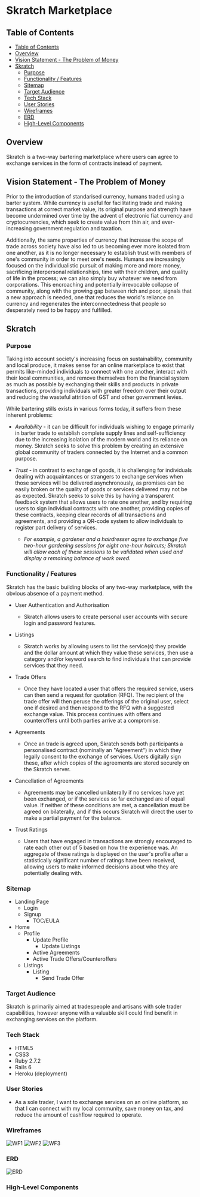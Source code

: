 # Skratch Marketplace

## Table of Contents
<!-- TOC -->
- [Table of Contents](#table-of-contents)
- [Overview](#overview)
- [Vision Statement - The Problem of Money](#vision-statement---the-problem-of-money)
- [Skratch](#skratch)
  - [Purpose](#purpose)
  - [Functionality / Features](#functionality--features)
  - [Sitemap](#sitemap)
  - [Target Audience](#target-audience)
  - [Tech Stack](#tech-stack)
  - [User Stories](#user-stories)
  - [Wireframes](#wireframes)
  - [ERD](#erd)
  - [High-Level Components](#high-level-components)
<!-- /TOC -->

## Overview

Skratch is a two-way bartering marketplace where users can agree to exchange services in the form of contracts instead of payment.

## Vision Statement - The Problem of Money

Prior to the introduction of standarised currency, humans traded using a barter system. While currency is useful for facilitating trade and making transactions at correct market value, its original purpose and strength have become undermined over time by the advent of electronic fiat currency and cryptocurrencies, which seek to create value from thin air, and ever-increasing government regulation and taxation. 

Additionally, the same properties of currency that increase the scope of trade across society have also led to us becoming ever more isolated from one another, as it is no longer necessary to establish trust with members of one's community in order to meet one's needs. Humans are increasingly focused on the individualistic pursuit of making more and more money, sacrificing interpersonal relationships, time with their children, and quality of life in the process; we can also simply buy whatever we need from corporations. This encroaching and potentially irrevocable collapse of community, along with the growing gap between rich and poor, signals that a new approach is needed, one that reduces the world's reliance on currency and regenerates the interconnectedness that people so desperately need to be happy and fulfilled.

## Skratch

### Purpose

 Taking into account society's increasing focus on sustainability, community and local produce, it makes sense for an online marketplace to exist that permits like-minded individuals to connect with one another, interact with their local communities, and remove themselves from the financial system as much as possible by exchanging their skills and products in private transactions, providing individuals with greater freedom over their output and reducing the wasteful attrition of GST and other government levies.

While bartering stills exists in various forms today, it suffers from these inherent problems:

- *Availability* - it can be difficult for individuals wishing to engage primarily in barter trade to establish complete supply lines and self-sufficiency due to the increasing isolation of the modern world and its reliance on money. Skratch seeks to solve this problem by creating an extensive global community of traders connected by the Internet and a common purpose.

- *Trust* - in contrast to exchange of goods, it is challenging for individuals dealing with acquaintances or strangers to exchange services when those services will be delivered asynchronously, as promises can be easily broken or the quality of goods or services delivered may not be as expected. Skratch seeks to solve this by having a transparent feedback system that allows users to rate one another, and by requiring users to sign individual contracts with one another, providing copies of these contracts, keeping clear records of all transactions and agreements, and providing a QR-code system to allow individuals to register part delivery of services. 
    - *For example, a gardener and a hairdresser agree to exchange five two-hour gardening sessions for eight one-hour haircuts; Skratch will allow each of these sessions to be validated when used and display a remaining balance of work owed.*

### Functionality / Features

Skratch has the basic building blocks of any two-way marketplace, with the obvious absence of a payment method.

- User Authentication and Authorisation

  - Skratch allows users to create personal user accounts with secure login and password features.

- Listings

  - Skratch works by allowing users to list the service(s) they provide and the dollar amount at which they value these services, then use a category and/or keyword search to find individuals that can provide services that they need.
  
- Trade Offers
  - Once they have located a user that offers the required service, users can then send a request for quotation (RFQ). The recipient of the trade offer will then peruse the offerings of the original user, select one if desired and then respond to the RFQ with a suggested exchange value. This process continues with offers and counteroffers until both parties arrive at a compromise.

- Agreements

  - Once an trade is agreed upon, Skratch sends both participants a personalised contract (nominally an "Agreement") in which they legally consent to the exchange of services. Users digitally sign these, after which copies of the agreements are stored securely on the Skratch server. 

- Cancellation of Agreements

  - Agreements may be cancelled unilaterally if no services have yet been exchanged, or if the services so far exchanged are of equal value. If neither of these conditions are met, a cancellation must be agreed on bilaterally, and if this occurs Skratch will direct the user to make a partial payment for the balance.

- Trust Ratings

  - Users that have engaged in transactions are strongly encouraged to rate each other out of 5 based on how the experience was. An aggregate of these ratings is displayed on the user's profile after a statistically significant number of ratings have been received, allowing users to make informed decisions about who they are potentially dealing with.

### Sitemap

- Landing Page
  - Login
  - Signup
    - TOC/EULA
- Home
  - Profile
    - Update Profile
      - Update Listings
    - Active Agreements
    - Active Trade Offers/Counteroffers
  - Listings
    - Listing
      - Send Trade Offer

### Target Audience

Skratch is primarily aimed at tradespeople and artisans with sole trader capabilities, however anyone with a valuable skill could find benefit in exchanging services on the platform.

### Tech Stack

- HTML5
- CSS3
- Ruby 2.7.2 
- Rails 6
- Heroku (deployment)

### User Stories

- As a sole trader, I want to exchange services on an online platform, so that I can connect with my local community, save money on tax, and reduce the amount of cashflow required to operate.

### Wireframes

![WF1](docs/WF1.png)
![WF2](docs/WF2.png)
![WF3](docs/WF3.png)

### ERD

![ERD](docs/SkratchERD.png)

### High-Level Components


